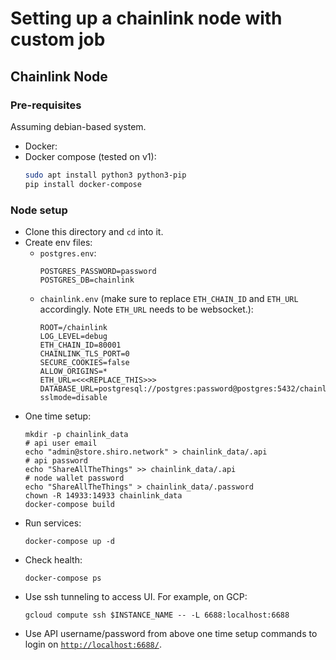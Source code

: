 # Setting up a chainlink node with custom job

## Chainlink Node

### Pre-requisites

Assuming debian-based system.
- Docker:
- Docker compose (tested on v1):
    ```bash
    sudo apt install python3 python3-pip
    pip install docker-compose
    ```

### Node setup

- Clone this directory and `cd` into it.
- Create env files:
    - `postgres.env`:
        ```
        POSTGRES_PASSWORD=password
        POSTGRES_DB=chainlink
        ```
    - `chainlink.env` (make sure to replace `ETH_CHAIN_ID` and `ETH_URL` accordingly. Note `ETH_URL` needs to be websocket.):
        ```
        ROOT=/chainlink
        LOG_LEVEL=debug
        ETH_CHAIN_ID=80001
        CHAINLINK_TLS_PORT=0
        SECURE_COOKIES=false
        ALLOW_ORIGINS=*
        ETH_URL=<<<REPLACE_THIS>>>
        DATABASE_URL=postgresql://postgres:password@postgres:5432/chainlink?sslmode=disable
        ```
- One time setup:
    ```
    mkdir -p chainlink_data
    # api user email
    echo "admin@store.shiro.network" > chainlink_data/.api
    # api password
    echo "ShareAllTheThings" >> chainlink_data/.api
    # node wallet password
    echo "ShareAllTheThings" > chainlink_data/.password
    chown -R 14933:14933 chainlink_data
    docker-compose build
    ```
- Run services:
    ```
    docker-compose up -d
    ```
- Check health:
    ```
    docker-compose ps
    ```
- Use ssh tunneling to access UI. For example, on GCP:
    ```
    gcloud compute ssh $INSTANCE_NAME -- -L 6688:localhost:6688
    ```
- Use API username/password from above one time setup commands to login on [`http://localhost:6688/`](http://localhost:6688/).
